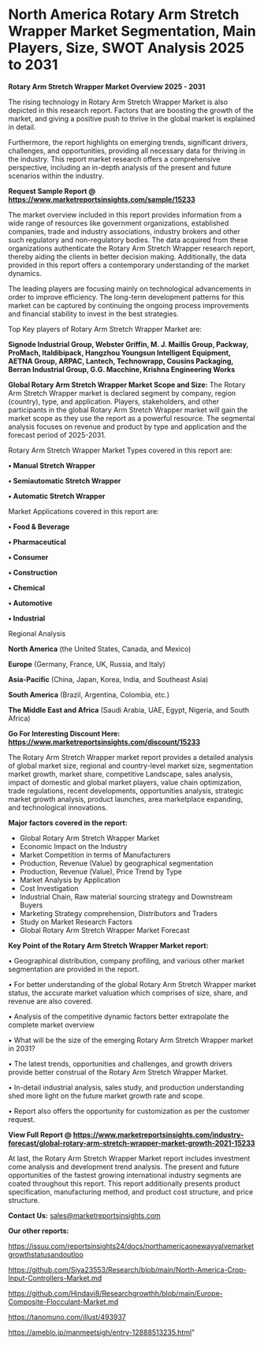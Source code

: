 # North America Rotary Arm Stretch Wrapper Market Segmentation, Main Players, Size, SWOT Analysis 2025 to 2031

<Strong> Rotary Arm Stretch Wrapper Market Overview 2025 - 2031</strong>

The rising technology in Rotary Arm Stretch Wrapper Market is also depicted in this research report. Factors that are boosting the growth of the market, and giving a positive push to thrive in the global market is explained in detail.

Furthermore, the report highlights on emerging trends, significant drivers, challenges, and opportunities, providing all necessary data for thriving in the industry. This report market research offers a comprehensive perspective, including an in-depth analysis of the present and future scenarios within the industry.

<strong>Request Sample Report @ <a href=https://www.marketreportsinsights.com/sample/15233>https://www.marketreportsinsights.com/sample/15233</a></strong>

The market overview included in this report provides information from a wide range of resources like government organizations, established companies, trade and industry associations, industry brokers and other such regulatory and non-regulatory bodies. The data acquired from these organizations authenticate the Rotary Arm Stretch Wrapper research report, thereby aiding the clients in better decision making. Additionally, the data provided in this report offers a contemporary understanding of the market dynamics.

The leading players are focusing mainly on technological advancements in order to improve efficiency. The long-term development patterns for this market can be captured by continuing the ongoing process improvements and financial stability to invest in the best strategies.

Top Key players of Rotary Arm Stretch Wrapper Market are:

<strong>Signode Industrial Group, Webster Griffin, M. J. Maillis Group, Packway, ProMach, Italdibipack, Hangzhou Youngsun Intelligent Equipment, AETNA Group, ARPAC, Lantech, Technowrapp, Cousins Packaging, Berran Industrial Group, G.G. Macchine, Krishna Engineering Works</strong>

<strong><b>Global Rotary Arm Stretch Wrapper Market Scope and Size:</b></strong>
The Rotary Arm Stretch Wrapper market is declared segment by company, region (country), type, and application. Players, stakeholders, and other participants in the global Rotary Arm Stretch Wrapper market will gain the market scope as they use the report as a powerful resource. The segmental analysis focuses on revenue and product by type and application and the forecast period of 2025-2031.

Rotary Arm Stretch Wrapper Market Types covered in this report are:

<strong>• Manual Stretch Wrapper

• Semiautomatic Stretch Wrapper

• Automatic Stretch Wrapper</strong>

Market Applications covered in this report are:

<strong>• Food & Beverage

• Pharmaceutical

• Consumer

• Construction

• Chemical

• Automotive

• Industrial</strong> 

Regional Analysis

<strong>North America</strong> (the United States, Canada, and Mexico)

<strong>Europe</strong> (Germany, France, UK, Russia, and Italy)

<strong>Asia-Pacific</strong> (China, Japan, Korea, India, and Southeast Asia)

<strong>South America</strong> (Brazil, Argentina, Colombia, etc.)

<strong>The Middle East and Africa</strong> (Saudi Arabia, UAE, Egypt, Nigeria, and South Africa)

<strong>Go For Interesting Discount Here: <a href=https://www.marketreportsinsights.com/discount/15233>https://www.marketreportsinsights.com/discount/15233</a></strong>

The Rotary Arm Stretch Wrapper market report provides a detailed analysis of global market size, regional and country-level market size, segmentation market growth, market share, competitive Landscape, sales analysis, impact of domestic and global market players, value chain optimization, trade regulations, recent developments, opportunities analysis, strategic market growth analysis, product launches, area marketplace expanding, and technological innovations.

<strong><b>Major factors covered in the report:</b></strong>
<ul>
  <li>Global Rotary Arm Stretch Wrapper Market </li>
  <li>Economic Impact on the Industry</li>
  <li>Market Competition in terms of Manufacturers</li>
  <li>Production, Revenue (Value) by geographical segmentation</li>
  <li>Production, Revenue (Value), Price Trend by Type</li>
  <li>Market Analysis by Application</li>
  <li>Cost Investigation</li>
  <li>Industrial Chain, Raw material sourcing strategy and Downstream Buyers</li>
  <li>Marketing Strategy comprehension, Distributors and Traders</li>
  <li>Study on Market Research Factors</li>
  <li>Global Rotary Arm Stretch Wrapper Market Forecast</li>
</ul>

<strong><b>Key Point of the Rotary Arm Stretch Wrapper Market report:</b></strong>

• Geographical distribution, company profiling, and various other market segmentation are provided in the report.

• For better understanding of the global Rotary Arm Stretch Wrapper market status, the accurate market valuation which comprises of size, share, and revenue are also covered.

• Analysis of the competitive dynamic factors better extrapolate the complete market overview

• What will be the size of the emerging Rotary Arm Stretch Wrapper market in 2031?

• The latest trends, opportunities and challenges, and growth drivers provide better construal of the Rotary Arm Stretch Wrapper Market.

• In-detail industrial analysis, sales study, and production understanding shed more light on the future market growth rate and scope.

• Report also offers the opportunity for customization as per the customer request.

<strong><b>View Full Report @ <a href=https://www.marketreportsinsights.com/industry-forecast/global-rotary-arm-stretch-wrapper-market-growth-2021-15233>https://www.marketreportsinsights.com/industry-forecast/global-rotary-arm-stretch-wrapper-market-growth-2021-15233</a></b></strong>


At last, the Rotary Arm Stretch Wrapper Market report includes investment come analysis and development trend analysis. The present and future opportunities of the fastest growing international industry segments are coated throughout this report. This report additionally presents product specification, manufacturing method, and product cost structure, and price structure.

<strong>Contact Us:</strong>
sales@marketreportsinsights.com

<strong>Our other reports:</strong>

<a href=https://issuu.com/reportsinsights24/docs/northamericaonewayvalvemarketgrowthstatusandoutloo>https://issuu.com/reportsinsights24/docs/northamericaonewayvalvemarketgrowthstatusandoutloo</a>

<a href=https://github.com/Siya23553/Research/blob/main/North-America-Crop-Input-Controllers-Market.md>https://github.com/Siya23553/Research/blob/main/North-America-Crop-Input-Controllers-Market.md</a>

<a href=https://github.com/Hindavi8/Researchgrowthh/blob/main/Europe-Composite-Flocculant-Market.md>https://github.com/Hindavi8/Researchgrowthh/blob/main/Europe-Composite-Flocculant-Market.md</a>

<a href=https://tanomuno.com/illust/493937>https://tanomuno.com/illust/493937</a>

<a href=https://ameblo.jp/manmeetsigh/entry-12888513235.html>https://ameblo.jp/manmeetsigh/entry-12888513235.html</a>"
